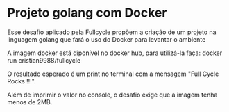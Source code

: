 # Projeto golang com Docker
Esse desafio aplicado pela Fullcycle propõem a criação de um projeto na linguagem golang que fará o uso do Docker para levantar o ambiente

A imagem docker está diponível no docker hub, para utilizá-la faça: 
docker run cristian9988/fullcycle 

O resultado esperado é um print no terminal com a mensagem "Full Cycle Rocks !!!".

Além de imprimir o valor no console, o desafio exige que a imagem tenha menos de 2MB.
